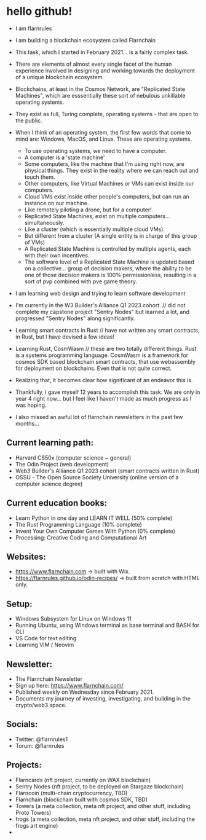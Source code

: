 # hello github!

- I am flarnrules
- I am building a blockchain ecosystem called Flarnchain
- This task, which I started in February 2021... is a fairly complex task.
- There are elements of almost every single facet of the human experience involved in designing and working towards the deployment of a unique blockchain ecosystem.
- Blockchains, at least in the Cosmos Network, are "Replicated State Machines", which are esssentially these sort of nebulous unkillable operating systems.
- They exist as full, Turing complete, operating systems - that are open to the public.
- When I think of an operating system, the first few words that come to mind are: Windows, MacOS, and Linux. These are operating systems.
    - To use operating systems, we need to have a computer.
    - A computer is a 'state machine'
    - Some computers, like the machine that I'm using right now, are physical things. They exist in the reality where we can reach out and touch them.
    - Other computers, like Virtual Machines or VMs can exist inside our computers.
    - Cloud VMs exist inside other people's computers, but can run an instance on our machine.
    - Like remotely piloting a drone, but for a computer!
    - Replicated State Machines, exist on multiple computers... simultaneously.
    - Like a cluster (which is essentially multiple cloud VMs).
    - But different from a cluster (A single entity is in charge of this group of VMs)
    - A Replicated State Machine is controlled by multiple agents, each with their own incentives.
    - The software level of a Replicated State Machine is updated based on a collective... group of decision makers, where the ability to be one of those decision makers is 100% permissionless, resulting in a sort of pvp combined with pve game theory.

- I am learning web design and trying to learn software development
- I'm currently in the W3 Builder's Alliance Q1 2023 cohort. // did not complete my capstone project "Sentry Nodes" but learned a lot, and progressed "Sentry Nodes" along significantly.
- Learning smart contracts in Rust // have not written any smart contracts, in Rust, but I have devised a few ideas!
- Learning Rust, CosmWasm // these are two totally different things. Rust is a systems programming language. CosmWasm is a framework for cosmos SDK based blockchain smart contracts, that use webassembly for deployment on blockchains. Even that is not quite correct.
- Realizing that, it becomes clear how significant of an endeavor this is.
- Thankfully, I gave myself 12 years to accomplish this task. We are only in year 4 right now... but I feel like I haven't made as much progress as I was hoping.
- I also missed an awful lot of flarnchain newsletters in the past few months...

## Current learning path:
- Harvard CS50x (computer science ~ general)
- The Odin Project (web development)
- Web3 Builder's Alliance Q1 2023 cohort (smart contracts written in Rust)
- OSSU - The Open Source Society University (online version of a computer science degree)


## Current education books:
- Learn Python in one day and LEARN IT WELL (50% complete)
- The Rust Programming Language (10% complete)
- Invent Your Own Computer Games With Python (0% complete)
- Processing: Creative Coding and Computational Art

## Websites:
- https://www.flarnchain.com -> built with Wix.
- https://flarnrules.github.io/odin-recipes/ -> built from scratch with HTML only.

## Setup:
- Windows Subsystem for Linux on Windows 11
- Running Ubuntu, using Windows terminal as base terminal and BASH for CLI
- VS Code for text editing
- Learning VIM / Neovim

## Newsletter:
- The Flarnchain Newsletter
- Sign up here: https://www.flarnchain.com/
- Published weekly on Wednesday since February 2021.
- Documents my journey of investing, investigating, and building in the crypto/web3 space.

## Socials:
- Twitter: @flarnrules1
- Torum: @flarnrules

## Projects:
- Flarncards (nft project, currently on WAX blockchain)
- Sentry Nodes (nft project, to be deployed on Stargaze blockchain)
- Flarncoin (multi-chain cryptocurrency, TBD)
- Flarnchain (blockchain built with cosmos SDK, TBD)
- Towers (a meta collection, meta nft project, and other stuff, including Proto Towers)
- frogs (a meta collection, meta nft project, and other stuff, including the frogs art engine)
- 


<!---
flarnrules/flarnrules is a ✨ special ✨ repository because its `README.md` (this file) appears on your GitHub profile.
You can click the Preview link to take a look at your changes.
--->
